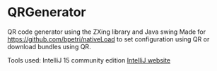 # QRGenerator
QR code generator using the ZXing library and Java swing
Made for https://github.com/bpetri/nativeLoad to set configuration using QR or download bundles using QR.

Tools used:
IntelliJ 15 community edition [IntelliJ website](https://www.jetbrains.com/idea/)
